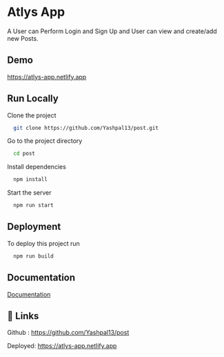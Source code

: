 # Atlys App

A User can Perform Login and Sign Up and User can view and create/add new Posts.

## Demo

https://atlys-app.netlify.app

## Run Locally

Clone the project

```bash
  git clone https://github.com/Yashpal13/post.git
```

Go to the project directory

```bash
  cd post
```

Install dependencies

```bash
  npm install
```

Start the server

```bash
  npm run start

```

## Deployment

To deploy this project run

```bash
  npm run build
```

## Documentation

[Documentation](https://docs.google.com/document/d/1e5BQqNZGp1Jiy-aauuLaUYMm1tsiy9vMObzYcjjBnFM/edit?usp=sharing)

## 🔗 Links

Github : https://github.com/Yashpal13/post

Deployed: https://atlys-app.netlify.app
